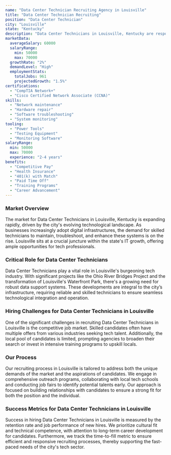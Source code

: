 ```yaml
---
name: "Data Center Technician Recruiting Agency in Louisville"
title: "Data Center Technician Recruiting"
position: "Data Center Technician"
city: "Louisville"
state: "Kentucky"
description: "Data Center Technicians in Louisville, Kentucky are responsible for monitoring and maintaining computer systems and networks within data centers."
marketData:
  averageSalary: 60000
  salaryRange:
    min: 50000
    max: 70000
  growthRate: "2%"
  demandLevel: "High"
  employmentStats:
    totalJobs: 961
    projectedGrowth: "1.5%"
certifications:
  - "CompTIA Network+"
  - "Cisco Certified Network Associate (CCNA)"
skills:
  - "Network maintenance"
  - "Hardware repair"
  - "Software troubleshooting"
  - "System monitoring"
tooling:
  - "Power Tools"
  - "Testing Equipment"
  - "Monitoring Software"
salaryRange:
  min: 50000
  max: 70000
  experience: "2-4 years"
benefits:
  - "Competitive Pay"
  - "Health Insurance"
  - "401(k) with Match"
  - "Paid Time Off"
  - "Training Programs"
  - "Career Advancement"
---
```


### Market Overview
The market for Data Center Technicians in Louisville, Kentucky is expanding rapidly, driven by the city's evolving technological landscape. As businesses increasingly adopt digital infrastructures, the demand for skilled technicians to maintain, troubleshoot, and enhance these systems is on the rise. Louisville sits at a crucial juncture within the state's IT growth, offering ample opportunities for tech professionals.

### Critical Role for Data Center Technicians
Data Center Technicians play a vital role in Louisville's burgeoning tech industry. With significant projects like the Ohio River Bridges Project and the transformation of Louisville's Waterfront Park, there's a growing need for robust data support systems. These developments are integral to the city’s infrastructure, requiring reliable and skilled technicians to ensure seamless technological integration and operation.

### Hiring Challenges for Data Center Technicians in Louisville
One of the significant challenges in recruiting Data Center Technicians in Louisville is the competitive job market. Skilled candidates often have multiple offers from various industries seeking tech talent. Additionally, the local pool of candidates is limited, prompting agencies to broaden their search or invest in intensive training programs to upskill locals.

### Our Process
Our recruiting process in Louisville is tailored to address both the unique demands of the market and the aspirations of candidates. We engage in comprehensive outreach programs, collaborating with local tech schools and conducting job fairs to identify potential talents early. Our approach is focused on building relationships with candidates to ensure a strong fit for both the position and the individual.

### Success Metrics for Data Center Technicians in Louisville
Success in hiring Data Center Technicians in Louisville is measured by the retention rate and job performance of new hires. We prioritize cultural fit and technical competence, with attention to long-term career development for candidates. Furthermore, we track the time-to-fill metric to ensure efficient and responsive recruiting processes, thereby supporting the fast-paced needs of the city's tech sector.